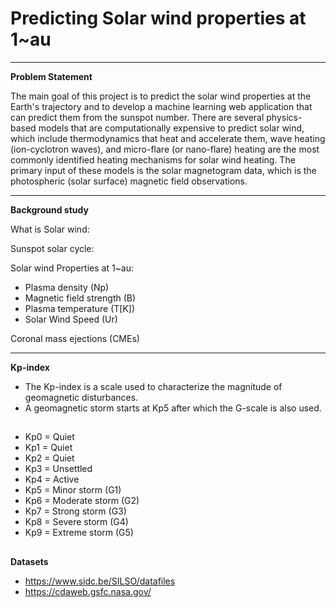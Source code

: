 # Predicting Solar wind properties at 1~au

---

**Problem Statement**

The main goal of this project is to predict the solar wind properties at the Earth's trajectory and to develop a machine learning web application that can predict them from the sunspot number. There are several physics-based models that are computationally expensive to predict solar wind, which include thermodynamics that heat and accelerate them, wave heating (ion-cyclotron waves), and micro-flare (or nano-flare) heating are the most commonly identified heating mechanisms for solar wind heating. The primary input of these models is the solar magnetogram data, which is the photospheric (solar surface) magnetic field observations.      

---

**Background study**

What is Solar wind:

Sunspot solar cycle:

Solar wind Properties at 1~au:

- Plasma density (Np)
- Magnetic field strength (B)
- Plasma temperature (T[K])
- Solar Wind Speed (Ur)

Coronal mass ejections (CMEs)

---

**Kp-index**

- The Kp-index is a scale used to characterize the magnitude of geomagnetic disturbances. 
- A geomagnetic storm starts at Kp5 after which the G-scale is also used.

##
- Kp0 = Quiet
- Kp1 = Quiet
- Kp2 = Quiet
- Kp3 = Unsettled
- Kp4 = Active
- Kp5 = Minor storm (G1)
- Kp6 = Moderate storm (G2)
- Kp7 = Strong storm (G3)
- Kp8 = Severe storm (G4)
- Kp9 = Extreme storm (G5)
##

**Datasets**



- https://www.sidc.be/SILSO/datafiles
- https://cdaweb.gsfc.nasa.gov/

